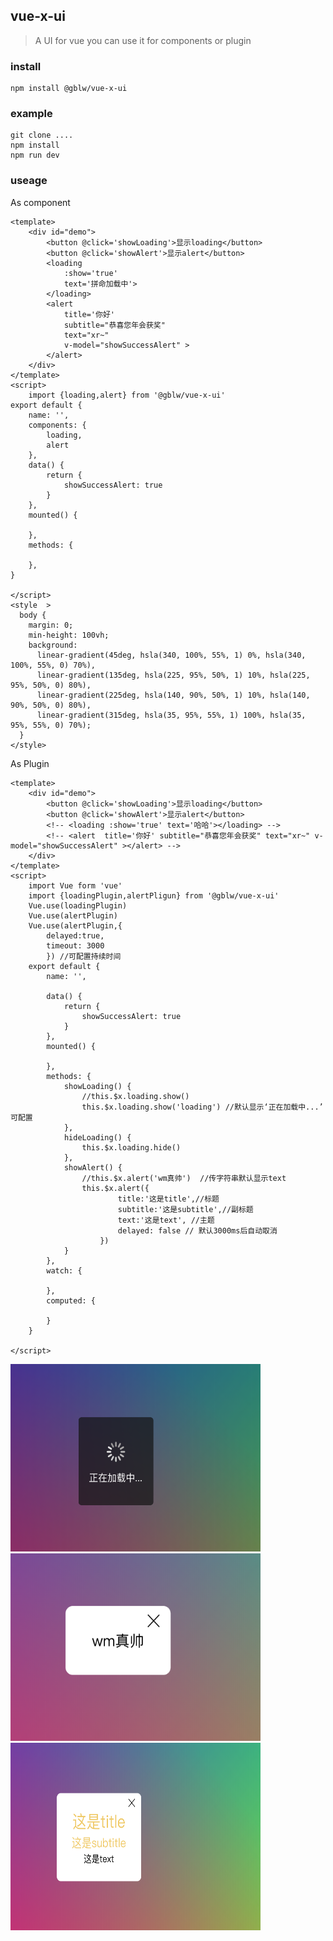 ## vue-x-ui

> A UI for vue you can use it for components or plugin

### install

```
npm install @gblw/vue-x-ui
```

### example

```
git clone ....
npm install
npm run dev
```

### useage

As component

```
<template>
    <div id="demo">
        <button @click='showLoading'>显示loading</button>
        <button @click='showAlert'>显示alert</button>
        <loading
            :show='true'
            text='拼命加载中'>
        </loading>
        <alert
            title='你好'
            subtitle="恭喜您年会获奖"
            text="xr~"
            v-model="showSuccessAlert" >
        </alert>
    </div>
</template>
<script>
    import {loading,alert} from '@gblw/vue-x-ui'
export default {
    name: '',
    components: {
        loading,
        alert
    },
    data() {
        return {
            showSuccessAlert: true
        }
    },
    mounted() {

    },
    methods: {

    },
}

</script>
<style  >
  body {
    margin: 0;
    min-height: 100vh;
    background:
      linear-gradient(45deg, hsla(340, 100%, 55%, 1) 0%, hsla(340, 100%, 55%, 0) 70%),
      linear-gradient(135deg, hsla(225, 95%, 50%, 1) 10%, hsla(225, 95%, 50%, 0) 80%),
      linear-gradient(225deg, hsla(140, 90%, 50%, 1) 10%, hsla(140, 90%, 50%, 0) 80%),
      linear-gradient(315deg, hsla(35, 95%, 55%, 1) 100%, hsla(35, 95%, 55%, 0) 70%);
  }
</style>

```


As Plugin

```
<template>
    <div id="demo">
        <button @click='showLoading'>显示loading</button>
        <button @click='showAlert'>显示alert</button>
        <!-- <loading :show='true' text='哈哈'></loading> -->
        <!-- <alert  title='你好' subtitle="恭喜您年会获奖" text="xr~" v-model="showSuccessAlert" ></alert> -->
    </div>
</template>
<script>
    import Vue form 'vue'
    import {loadingPlugin,alertPligun} from '@gblw/vue-x-ui'
    Vue.use(loadingPlugin)
    Vue.use(alertPlugin)
    Vue.use(alertPlugin,{
        delayed:true,
        timeout: 3000
        }) //可配置持续时间
    export default {
        name: '',

        data() {
            return {
                showSuccessAlert: true
            }
        },
        mounted() {

        },
        methods: {
            showLoading() {
                //this.$x.loading.show()
                this.$x.loading.show('loading') //默认显示‘正在加载中...’ 可配置
            },
            hideLoading() {
                this.$x.loading.hide()
            },
            showAlert() {
                //this.$x.alert('wm真帅')  //传字符串默认显示text
                this.$x.alert({
                        title:'这是title',//标题
                        subtitle:'这是subtitle',//副标题
                        text:'这是text', //主题
                        delayed: false // 默认3000ms后自动取消
                    })
            }
        },
        watch: {

        },
        computed: {

        }
    }

</script>

```
<img src="https://raw.githubusercontent.com/501981732/vue-x-ui/master/screenshot/2.png" width='400' height='300' alt="">
<img src="https://raw.githubusercontent.com/501981732/vue-x-ui/master/screenshot/1.png" width='400' height='300' alt="">
<img src="https://raw.githubusercontent.com/501981732/vue-x-ui/master/screenshot/3.png" width='400' height='300' alt="">
